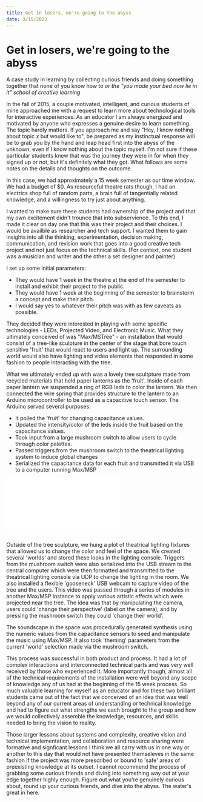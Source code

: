 ```yaml
---
title: Get in losers, we're going to the abyss
date: 3/15/2022
---
```


# Get in losers, we're going to the abyss
A case study in learning by collecting curious friends and doing something together that none of you know how to
*or the "you made your bed now lie in it" school of creative learning*

 In the fall of 2015, a couple motivated, intelligent, and curious students of mine approached me with a request to learn more about technological tools for interactive experiences. As an educator I am always energized and motivated by anyone who expresses a genuine desire to learn something. The topic hardly matters. If you approach me and say "Hey, I know nothing about topic *x* but would like to", be prepared as my instinctual response will be to grab you by the hand and leap head first into the abyss of the unknown, even if I know nothing about the topic myself. I'm not sure if these particular students knew that was the journey they were in for when they signed up or not, but it's definitely what they got. What follows are some notes on the details and thoughts on the outcome. 

 In this case, we had approximately a 15 week semester as our time window. We had a budget of $0. As resourceful theatre rats though, I had an electrics shop full of random parts, a brain full of tangentially related knowledge, and a willingness to try just about anything. 

 I wanted to make sure these students had ownership of the project and that my own excitement didn't trounce that into subservience. To this end, I made it clear on day one that this was their project and their choices. I would be availble as researcher and tech support. I wanted them to gain insights into all the thinking, experimentation, decision making, communication, and revision work that goes into a good creative tech project and not just focus on the technical skills. (For context, one student was a musician and writer and the other a set designer and painter)

 I set up some initial parameters:
 - They would have 1 week in the theatre at the end of the semester to install and exhibit their project to the public.
 - They would have 1 week at the beginning of the semester to brainstorm a concept and make their pitch.
 - I would say yes to whatever their pitch was with as few caveats as possible.

 They decided they were interested in playing with some specific technologies - LEDs, Projected Video, and Electronic Music. What they ultimately conceived of was "Max/MSTree" - an installation that would consist of a tree-like sculpture in the center of the stage that bore touch sensitive 'fruit' that would react to users and light up. The surrounding world would also have lighting and video elements that responded in some fashion to people interacting with the tree.  

 What we ultimately ended up with was a lovely tree scultpture made from recycled materials that held paper lanterns as the 'fruit'. Inside of each paper lantern we suspended a ring of RGB leds to color the lantern. We then connected the wire spring that provides structure to the lantern to an Arduino microcontroller to be used as a capacitive touch sensor. The Arduino served several purposes:
 - It polled the 'fruit' for changing capacitance values.
 - Updated the intensity/color of the leds inside the fruit based on the capacitance values. 
 - Took input from a large mushroom switch to allow users to cycle through color palettes.
 - Passed triggers from the mushroom switch to the theatrical lighting system to induce global changes
 - Serialized the capacitance data for each fruit and transmitted it via USB to a computer running Max/MSP

![breadboard diagram](BreadboardHookup.pdf)

 Outside of the tree sculpture, we hung a plot of theatrical lighting fixtures that allowed us to change the color and feel of the space. We created several 'worlds' and stored these looks in the lighting console. Triggers from the mushroom switch were also serialized into the USB stream to the central computer which were then formatted and transmitted to the theatrical lighting console via UDP to change the lighting in the room. We also installed a flexible 'gooseneck' USB webcam to capture video of the tree and the users. This video was passed through a series of modules in another Max/MSP instance to apply various artistic effects which were projected near the tree. The idea was that by manipulating the camera, users could 'change their perspective' (label on the camera), and by pressing the mushroom switch they could 'change their world'. 

 The soundscape in the space was procedurally generated synthesis using the numeric values from the capacitance sensors to seed and manipulate the music using Max/MSP. It also took 'theming' parameters from the current 'world' selection made via the mushroom switch. 

 This process was successful in both product and process. It had a lot of complex interactions and interconnected technical parts and was very well received by those who experienced it. More importantly though, almost all of the technical requirements of the installation were well beyond any scope of knowledge any of us had at the beginning of the 15 week process. So much valuable learning for myself as an educator and for these two brilliant students came out of the fact that we conceived of an idea that was well beyond any of our current areas of understanding or technical knowledge and had to figure out what strengths we each brought to the group and how we would collectively assemble the knowledge, resources, and skills needed to bring the vision to reality. 
 
 Those larger lessons about systems and complexity, creative vision and technical implementation, and collaboration and resource sharing were formative and signficant lessons I think we all carry with us in one way or another to this day that would not have presented themseleves in the same fashion if the project was more prescribed or bound to 'safe' areas of preexisting knowledge at its outset. I cannot recommend the process of grabbing some curious friends and diving into something way out at your edge together highly enough. Figure out what you're genuinely curious about, round up your curious friends, and dive into the abyss. The water's great in here. 
 
